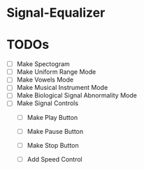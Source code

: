 # Signal-Equalizer

# TODOs
- [ ] Make Spectogram
- [ ] Make Uniform Range Mode
- [ ] Make Vowels Mode
- [ ] Make Musical Instrument Mode
- [ ] Make Biological Signal Abnormality Mode
- [ ] Make Signal Controls
    - [ ] Make Play Button
    - [ ] Make Pause Button
    - [ ] Make Stop Button
    - [ ] Add Speed Control

